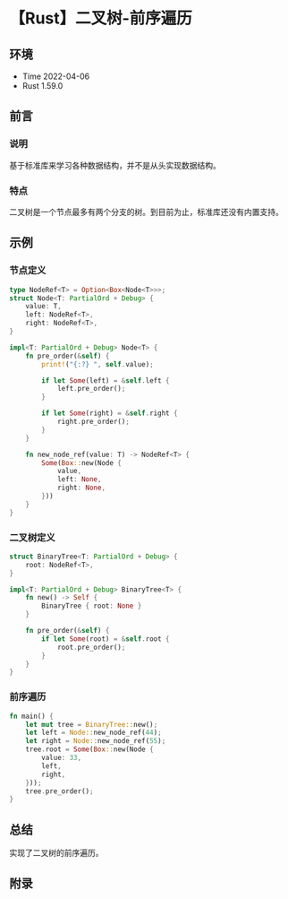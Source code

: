 # 【Rust】二叉树-前序遍历

## 环境

- Time 2022-04-06
- Rust 1.59.0

## 前言

### 说明

基于标准库来学习各种数据结构，并不是从头实现数据结构。

### 特点

二叉树是一个节点最多有两个分支的树。到目前为止，标准库还没有内置支持。

## 示例

### 节点定义

```rust
type NodeRef<T> = Option<Box<Node<T>>>;
struct Node<T: PartialOrd + Debug> {
    value: T,
    left: NodeRef<T>,
    right: NodeRef<T>,
}

impl<T: PartialOrd + Debug> Node<T> {
    fn pre_order(&self) {
        print!("{:?} ", self.value);

        if let Some(left) = &self.left {
            left.pre_order();
        }

        if let Some(right) = &self.right {
            right.pre_order();
        }
    }

    fn new_node_ref(value: T) -> NodeRef<T> {
        Some(Box::new(Node {
            value,
            left: None,
            right: None,
        }))
    }
}
```

### 二叉树定义

```rust
struct BinaryTree<T: PartialOrd + Debug> {
    root: NodeRef<T>,
}

impl<T: PartialOrd + Debug> BinaryTree<T> {
    fn new() -> Self {
        BinaryTree { root: None }
    }

    fn pre_order(&self) {
        if let Some(root) = &self.root {
            root.pre_order();
        }
    }
}
```

### 前序遍历

```rust
fn main() {
    let mut tree = BinaryTree::new();
    let left = Node::new_node_ref(44);
    let right = Node::new_node_ref(55);
    tree.root = Some(Box::new(Node {
        value: 33,
        left,
        right,
    }));
    tree.pre_order();
}
```

## 总结

实现了二叉树的前序遍历。

## 附录
